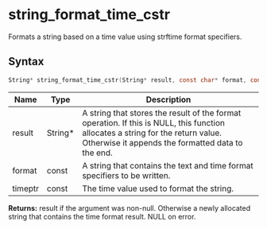 # string_format_time_cstr

Formats a string based on a time value using strftime format specifiers.

## Syntax

```c
String* string_format_time_cstr(String* result, const char* format, const struct tm* timeptr);
```

| Name | Type | Description |
| --- | --- | --- |
| result | String* | A string that stores the result of the format operation. If this is NULL, this function allocates a string for the return value. Otherwise it appends the formatted data to the end. |
| format | const |  A string that contains the text and time format specifiers to be written. |
| timeptr | const | The time value used to format the string. |

**Returns:** result if the argument was non-null. Otherwise a newly allocated string that contains the time format result. NULL on error.

